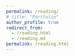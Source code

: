 ```yaml
---
permalink: /reading/
# title: "Portfolio"
author_profile: true
redirect_from: 
  - /reading.html
  - /reading.md
permalink: /reading.html
---
```


